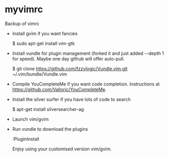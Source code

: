 # myvimrc
Backup of vimrc

- Install gvim if you want fancies

  $ sudo apt-get install vim-gtk
  
- Install vundle for plugin management (forked it and just added --depth 1 for speed). Maybe one day github will offer auto-pull.

  $ git clone https://github.com/fzzylogic/Vundle.vim.git ~/.vim/bundle/Vundle.vim
  
- Compile YouCompleteMe if you want code completion. Instructions at https://github.com/Valloric/YouCompleteMe.

- Install the silver surfer if you have lots of code to search

  $ apt-get install silversearcher-ag

- Launch vim/gvim

- Run vundle to download the plugins

  :PluginInstall
  
  Enjoy using your customised version vim/gvim.
